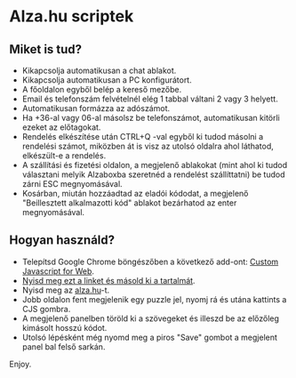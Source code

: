 # Alza.hu scriptek  

## Miket is tud?
- Kikapcsolja automatikusan a chat ablakot. 
- Kikapcsolja automatikusan a PC konfigurátort.
- A főoldalon egyből belép a kereső mezőbe. 
- Email és telefonszám felvételnél elég 1 tabbal váltani 2 vagy 3 helyett. 
- Automatikusan formázza az adószámot. 
- Ha +36-al vagy 06-al másolsz be telefonszámot, automatikusan kitörli ezeket az előtagokat. 
- Rendelés elkészítése után CTRL+Q -val egyből ki tudod másolni a rendelési számot, miközben át is visz az utolsó oldalra ahol láthatod, elkészült-e a rendelés. 
- A szállítási és fizetési oldalon, a megjelenő ablakokat (mint ahol ki tudod választani melyik Alzaboxba szeretnéd a rendelést szállíttatni) be tudod zárni ESC megnyomásával.
- Kosárban, miután hozzáadtad az eladói kódodat, a megjelenő "Beillesztett alkalmazotti kód" ablakot bezárhatod az enter megnyomásával.

## Hogyan használd?
- Telepítsd Google Chrome böngészőben a következő add-ont: [Custom Javascript for Web](https://chrome.google.com/webstore/detail/custom-javascript-for-web/ddbjnfjiigjmcpcpkmhogomapikjbjdk).
- [Nyisd meg ezt a linket és másold ki a tartalmát](https://raw.githubusercontent.com/jezstdio/alza.hu/main/all_in_one.min.js).
- Nyisd meg az [alza.hu](https://alza.hu)-t.
- Jobb oldalon fent megjelenik egy puzzle jel, nyomj rá és utána kattints a CJS gombra.
- A megjelenő panelben töröld ki a szövegeket és illeszd be az előzőleg kimásolt hosszú kódot.
- Utolsó lépésként még nyomd meg a piros "Save" gombot a megjelent panel bal felső sarkán.

Enjoy.
